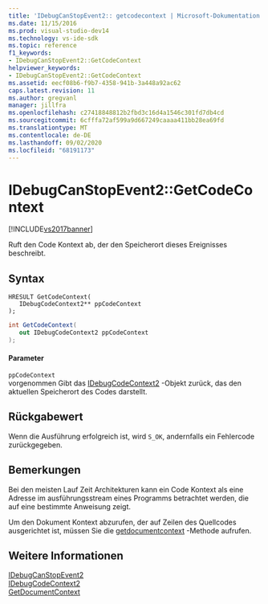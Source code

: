 ```yaml
---
title: 'IDebugCanStopEvent2:: getcodecontext | Microsoft-Dokumentation'
ms.date: 11/15/2016
ms.prod: visual-studio-dev14
ms.technology: vs-ide-sdk
ms.topic: reference
f1_keywords:
- IDebugCanStopEvent2::GetCodeContext
helpviewer_keywords:
- IDebugCanStopEvent2::GetCodeContext
ms.assetid: eecf08b6-f9b7-4358-941b-3a448a92ac62
caps.latest.revision: 11
ms.author: gregvanl
manager: jillfra
ms.openlocfilehash: c27418848812b2fbd3c16d4a1546c301fd7db4cd
ms.sourcegitcommit: 6cfffa72af599a9d667249caaaa411bb28ea69fd
ms.translationtype: MT
ms.contentlocale: de-DE
ms.lasthandoff: 09/02/2020
ms.locfileid: "68191173"
---
```

# <a name="idebugcanstopevent2getcodecontext"></a>IDebugCanStopEvent2::GetCodeContext
[!INCLUDE[vs2017banner](../../../includes/vs2017banner.md)]

Ruft den Code Kontext ab, der den Speicherort dieses Ereignisses beschreibt.  
  
## <a name="syntax"></a>Syntax  
  
```cpp#  
HRESULT GetCodeContext(   
   IDebugCodeContext2** ppCodeContext  
);  
```  
  
```csharp  
int GetCodeContext(   
   out IDebugCodeContext2 ppCodeContext  
);  
```  
  
#### <a name="parameters"></a>Parameter  
 `ppCodeContext`  
 vorgenommen Gibt das [IDebugCodeContext2](../../../extensibility/debugger/reference/idebugcodecontext2.md) -Objekt zurück, das den aktuellen Speicherort des Codes darstellt.  
  
## <a name="return-value"></a>Rückgabewert  
 Wenn die Ausführung erfolgreich ist, wird `S_OK`, andernfalls ein Fehlercode zurückgegeben.  
  
## <a name="remarks"></a>Bemerkungen  
 Bei den meisten Lauf Zeit Architekturen kann ein Code Kontext als eine Adresse im ausführungsstream eines Programms betrachtet werden, die auf eine bestimmte Anweisung zeigt.  
  
 Um den Dokument Kontext abzurufen, der auf Zeilen des Quellcodes ausgerichtet ist, müssen Sie die [getdocumentcontext](../../../extensibility/debugger/reference/idebugcanstopevent2-getdocumentcontext.md) -Methode aufrufen.  
  
## <a name="see-also"></a>Weitere Informationen  
 [IDebugCanStopEvent2](../../../extensibility/debugger/reference/idebugcanstopevent2.md)   
 [IDebugCodeContext2](../../../extensibility/debugger/reference/idebugcodecontext2.md)   
 [GetDocumentContext](../../../extensibility/debugger/reference/idebugcanstopevent2-getdocumentcontext.md)
